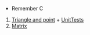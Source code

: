  - Remember C  
  1. [Triangle and point](https://github.com/stanislaushimovolos/MIPT_programming_tasks/tree/master/TriangleAndPoint) + [UnitTests](https://github.com/stanislaushimovolos/MIPT_programming_tasks/tree/master/TriangleAndPoint/UnitTriangle)
  2. [Matrix](https://github.com/stanislaushimovolos/MIPT_programming_tasks/tree/master/Matrix)
